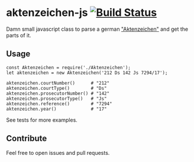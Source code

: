 # aktenzeichen-js [![Build Status](https://travis-ci.org/0x46616c6b/aktenzeichen-js.svg?branch=master)](https://travis-ci.org/0x46616c6b/aktenzeichen-js)

Damn small javascript class to parse a german ["Aktenzeichen"](https://de.wikipedia.org/wiki/Aktenzeichen_(Deutschland)) and get the parts of it.

## Usage

    const Aktenzeichen = require('./Aktenzeichen');
    let aktenzeichen = new Aktenzeichen('212 Ds 142 Js 7294/17');
    
    aktenzeichen.courtNumber()      # "212"
    aktenzeichen.courtType()        # "Ds"
    aktenzeichen.prosecutorNumber() # "142"
    aktenzeichen.prosecutorType()   # "Js"
    aktenzeichen.reference()        # "7294"
    aktenzeichen.year()             # "17"

See tests for more examples.

## Contribute

Feel free to open issues and pull requests.
